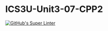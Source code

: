 # ICS3U-Unit3-07-CPP2

[![GitHub's Super Linter](https://github.com/Dahrio-Francois/ICS3U-Unit3-07-CPP2/workflows/GitHub's%20Super%20Linter/badge.svg)](https://github.com/Dahrio-Francois/ICS3U-Unit3-07-CPP2/actions)
